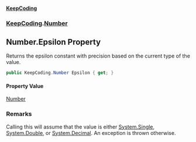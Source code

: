 #### [KeepCoding](index.md 'index')
### [KeepCoding](KeepCoding.md 'KeepCoding').[Number](KeepCoding_Number.md 'KeepCoding.Number')
## Number.Epsilon Property
Returns the epsilon constant with precision based on the current type of the value.  
```csharp
public KeepCoding.Number Epsilon { get; }
```
#### Property Value
[Number](KeepCoding_Number.md 'KeepCoding.Number')
### Remarks
Calling this will assume that the value is either [System.Single](https://docs.microsoft.com/en-us/dotnet/api/System.Single 'System.Single'), [System.Double](https://docs.microsoft.com/en-us/dotnet/api/System.Double 'System.Double'), or [System.Decimal](https://docs.microsoft.com/en-us/dotnet/api/System.Decimal 'System.Decimal'). An exception is thrown otherwise.  
